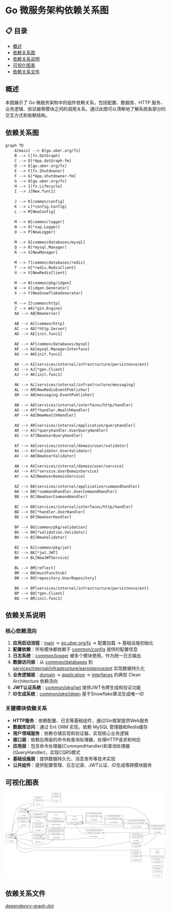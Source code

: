 # Go 微服务架构依赖关系图

## 📋 目录

- [概述](#概述)
- [依赖关系图](#依赖关系图)
- [依赖关系说明](#依赖关系说明)
- [可视化图表](#可视化图表)
- [依赖关系文件](#依赖关系文件)

## 概述

本图展示了 Go 微服务架构中的组件依赖关系，包括配置、数据库、HTTP 服务、业务逻辑、验证器等模块之间的调用关系。通过此图可以清晰地了解系统各部分的交互方式和依赖结构。

## 依赖关系图

```mermaid
graph TD
    A[main] --> B[go.uber.org/fx]
    B --> C[fx.DotGraph]
    C --> D[*App.dotGraph-fm]
    D --> E[go.uber.org/fx]
    E --> F[fx.Shutdowner]
    F --> G[*App.shutdowner-fm]
    G --> H[go.uber.org/fx]
    H --> I[fx.Lifecycle]
    I --> J[New.func1]

    J --> K[common/config]
    K --> L[*config.Config]
    L --> M[NewConfig]

    M --> N[common/logger]
    N --> O[*zap.Logger]
    O --> P[NewLogger]

    M --> Q[common/databases/mysql]
    Q --> R[*mysql.Manager]
    R --> S[NewManager]

    M --> T[common/databases/redis]
    T --> U[*redis.RedisClient]
    U --> V[NewRedisClient]

    M --> W[common/pkg/idgen]
    W --> X[idgen.Generator]
    X --> Y[NewSnowflakeGenerator]

    M --> Z[common/http]
    Z --> AA[*gin.Engine]
    AA --> AB[NewServer]

    AB --> AC[common/http]
    AC --> AD[*http.Server]
    AD --> AE[init.func1]

    AE --> AF[common/databases/mysql]
    AF --> AG[mysql.ManagerInterface]
    AG --> AH[init.func1]

    AH --> AI[services/internal/infrastructure/persistence/ent]
    AI --> AJ[*gen.Client]
    AJ --> AK[init.func1]

    AK --> AL[services/internal/infrastructure/messaging]
    AL --> AM[NewRedisEventPublisher]
    AM --> AN[messaging.EventPublisher]

    AN --> AO[services/internal/interfaces/http/handler]
    AO --> AP[*handler.HealthHandler]
    AP --> AQ[NewHealthHandler]

    AQ --> AR[services/internal/application/queryhandler]
    AR --> AS[*queryhandler.UserQueryHandler]
    AS --> AT[NewUserQueryHandler]

    AT --> AU[services/internal/domain/user/validator]
    AU --> AV[validator.UserValidator]
    AV --> AW[NewUserValidator]

    AW --> AX[services/internal/domain/user/service]
    AX --> AY[*service.UserDomainService]
    AY --> AZ[NewUserDomainService]

    AZ --> BA[services/internal/application/commandhandler]
    BA --> BB[*commandhandler.UserCommandHandler]
    BB --> BC[NewUserCommandHandler]

    BC --> BD[services/internal/interfaces/http/handler]
    BD --> BE[*handler.UserHandler]
    BE --> BF[NewUserHandler]

    BF --> BG[common/pkg/validation]
    BG --> BH[*validation.Validator]
    BH --> BI[NewValidator]

    BI --> BJ[common/pkg/jwt]
    BJ --> BK[*jwt.JWT]
    BK --> BL[NewJWTService]

    BL --> BM[reflect]
    BM --> BN[mustFuncStub]
    BN --> BO[repository.UserRepository]

    BO --> BP[services/internal/infrastructure/persistence/ent]
    BP --> BQ[*gen.Client]
    BQ --> BR[init.func1]
```

## 依赖关系说明

### 核心依赖流向

1. **应用启动流程**：[main](./services/cmd/server/main.go) → [go.uber.org/fx](./go.work) → 配置加载 → 基础设施初始化
2. **配置依赖**：所有模块都依赖于 [common/config](./common/config/config.go) 提供的配置信息
3. **日志系统**：[common/logger](./common/logger/logger.go) 被多个模块使用，作为统一日志输出
4. **数据访问层**：从 [common/databases](./common/databases/module.go) 到 [services/internal/infrastructure/persistence/ent](./services/internal/infrastructure/persistence/ent/module.go) 实现数据持久化
5. **业务逻辑层**：[domain](./services/internal/domain/user/di.go) → [application](./services/internal/application/di.go) → [interfaces](./services/internal/interfaces/http/di.go) 的典型 Clean Architecture 依赖流向
6. **JWT认证系统**：[common/pkg/jwt](./common/pkg/jwt) 提供JWT令牌生成和验证功能
7. **ID生成系统**：[common/pkg/idgen](./common/pkg/idgen) 基于Snowflake算法生成唯一ID

### 关键模块依赖关系

- **HTTP服务**：依赖配置、日志等基础组件，通过Gin框架提供Web服务
- **数据库访问**：通过 Ent ORM 实现，依赖 MySQL 管理器和Redis缓存
- **用户领域服务**：依赖仓储实现和验证器，实现核心业务逻辑
- **接口层**：依赖应用层的命令和查询处理器，处理HTTP请求和响应
- **应用层**：包含命令处理器(CommandHandler)和查询处理器(QueryHandler)，实现CQRS模式
- **基础设施层**：提供数据持久化、消息发布等技术实现
- **公共组件**：提供配置管理、日志记录、JWT认证、ID生成等跨模块服务

## 可视化图表

![依赖关系图](./assets/graph.png)

## 依赖关系文件

[dependency-graph.dot](./assets/dependency-graph.dot)